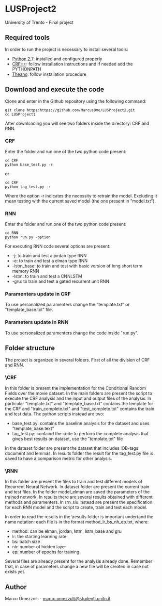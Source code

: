 # LUSProject2
University of Trento - Final project

## Required tools
In order to run the project is necessary to install several tools:
* [Python 2.7](https://www.python.org/downloads/): installed and configured properly
* [CRF++](https://taku910.github.io/crfpp/): follow installation instructions and if needed add the PYTHONPATH
* [Theano](http://www.deeplearning.net/software/theano/): follow installation procedure

## Download and execute the code
Clone and enter in the Github repository using the following command:

```
git clone https:https://github.com/MarcusOme/LUSProject2.git
cd LUSProject1
```

After downloading you will see two folders inside the directory: CRF and RNN.

### CRF
Enter the folder and run one of the two python code present:

```
cd CRF
python base_test.py -r
```

or

```
cd CRF
python tag_test.py -r
```

Where the option -r indicates the necessity to retrain the model. Excluding it mean testing with the current saved model (the one present in "model.txt").

### RNN
Enter the folder and run one of the two python code present:

```
cd RNN
python run.py -option
```
For executing RNN code several options are present:
* -j: to train and test a jordan type RNN
* -e: to train and test a elman type RNN
* -lstm_base: to train and test with basic version of long short term memory RNN
* -lstm: to train and test a CNNLSTM
* -gru: to train and test a gated recurrent unit RNN

### Paramenters update in CRF
To use personalized paramenters change the "template.txt" or "template_base.txt" file.

### Parameters update in RNN
To use personalized paramenters change the code inside "run.py".

## Folder structure
The project is organized in several folders. First of all the division of CRF and RNN.

### \CRF
In this folder is present the implementation for the Conditional Random Fields over the movie dataset. In the main folders are present the script to execute the CRF analysis and the input and output files of the analysis. In particular "template.txt" and "template_base.txt" contains the template for the CRF and "train_complete.txt" and "test_complete.txt" contains the train and test data. The python scripts instead are two:
* base_test.py: contains the baseline analysis for the dataset and uses "template_base.text"
* tag_test.py: containd the code to perform the complete analysis that gives best results on dataset, use the "template.txt" file

In the dataset folder are present the dataset that includes IOB-tags document and lemmas. In results folder the result for the tag_test.py file is saved to have a comparison metric for other analysis.

### \RNN
In this folder are present the files to train and test different models of Recurrent Neural Network. In dataset folder are present the current train and test files. In the folder model_elman are saved the parameters of the trained network. In results there are several results obtained with different methods and paramenters. In rrn_slu instead are present the specification for each RNN model and the script to create, train and test each model.

In order to read the results in the \results folder is important undertand the name notation: each file is in the format method_lr_bs_nh_ep.txt, where:
* method: can be elman, jordan, lstm, lstm_base and gru
* lr: the starting learning rate
* bs: batch size
* nh: number of hidden layer
* ep: number of epochs for training

Several files are already present for the analysis already done. Remember that, in case of parameters change a new file will be created in case not exists yet.

## Author

Marco Omezzolli - marco.omezzolli@studenti.unitn.it
